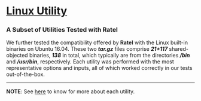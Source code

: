 [Linux Utility](https://man7.org/linux/man-pages/)
====================

### A Subset of Utilities Tested with Ratel

We further tested the compatibility offered by **Ratel** with the Linux built-in binaries on Ubuntu 16.04. These two ***tar.gz*** files comprise ***21+117*** shared-objected binaries, ***138*** in total, which typically are from the directories ***/bin*** and ***/usr/bin***, respectively. Each utility was performed with the most representative options and inputs, all of which worked correctly in our tests out-of-the-box.

-----------------------------------
**NOTE**: See [here](https://man7.org/linux/man-pages/) to know for more about each utility.
